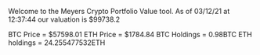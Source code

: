 Welcome to the Meyers Crypto Portfolio Value tool. 
As of 03/12/21 at 12:37:44 our valuation is $99738.2 

BTC Price = $57598.01
 ETH Price = $1784.84
BTC Holdings = 0.98BTC
 ETH holdings = 24.255477532ETH 
